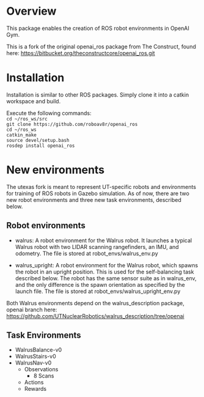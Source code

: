 # Overview
This package enables the creation of ROS robot environments in OpenAI Gym. 

This is a fork of the original openai_ros package from The Construct, found here:
https://bitbucket.org/theconstructcore/openai_ros.git

# Installation
Installation is similar to other ROS packages. Simply clone it into a catkin workspace and build.

Execute the following commands:<br>
`cd ~/ros_ws/src`<br>
`git clone https://github.com/roboav8r/openai_ros`<br>
`cd ~/ros_ws`<br>
`catkin_make`<br>
`source devel/setup.bash`<br>
`rosdep install openai_ros`<br>

# New environments
The utexas fork is meant to represent UT-specific robots and environments for training of ROS robots in Gazebo simulation. As of now, there are two new robot environments and three new task environments, described below.

## Robot environments
- walrus: A robot environment for the Walrus robot. It launches a typical Walrus robot with two LIDAR scanning rangefinders, an IMU, and odometry. 
The file is stored at robot_envs/walrus_env.py

- walrus_upright: A robot environment for the Walrus robot, which spawns the robot in an upright position. This is used for the self-balancing task described below. The robot has the same sensor suite as in walrus_env, and the only difference is the spawn orientation as specified by the launch file.
The file is stored at robot_envs/walrus_upright_env.py

Both Walrus environments depend on the walrus_description package, openai branch here:
https://github.com/UTNuclearRobotics/walrus_description/tree/openai

## Task Environments
- WalrusBalance-v0
- WalrusStairs-v0
- WalrusNav-v0
  - Observations
    - 8 Scans
  - Actions
  - Rewards
